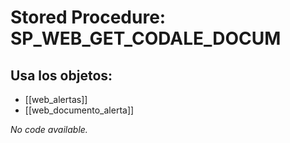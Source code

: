 # Stored Procedure: SP_WEB_GET_CODALE_DOCUM

## Usa los objetos:
- [[web_alertas]]
- [[web_documento_alerta]]

*No code available.*
